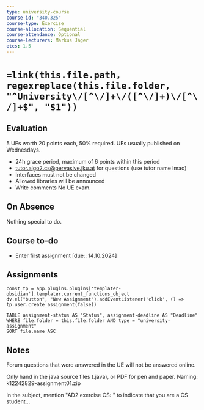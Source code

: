 ```yaml
---
type: university-course
course-id: "340.325"
course-type: Exercise
course-allocation: Sequential
course-attendance: Optional
course-lecturers: Markus Jäger
etcs: 1.5
---
```

# `=link(this.file.path, regexreplace(this.file.folder, "^University\/[^\/]+\/([^\/]+)\/[^\/]+$", "$1"))`

## Evaluation
5 UEs worth 20 points each, 50% required. UEs usually published on Wednesdays.
- 24h grace period, maximum of 6 points within this period
- tutor.algo2.cs@pervasive.jku.at for questions (use tutor name lmao)
- Interfaces must not be changed
- Allowed libraries will be announced
- Write comments
No UE exam.
## On Absence
Nothing special to do.
## Course to-do
- Enter first assignment [due:: 14.10.2024]

## Assignments

```dataviewjs
const tp = app.plugins.plugins['templater-obsidian'].templater.current_functions_object
dv.el("button", "New Assignment").addEventListener('click', () => tp.user.create_assignment(false))
```

```dataview
TABLE assignment-status AS "Status", assignment-deadline AS "Deadline"
WHERE file.folder = this.file.folder AND type = "university-assignment"
SORT file.name ASC
```

## Notes
Forum questions that were answered in the UE will not be answered online.

Only hand in the java source files (.java), or PDF for pen and paper. 
Naming: k12242829-assignment01.zip

In the subject, mention "AD2 exercise CS: " to indicate that you are a CS student...